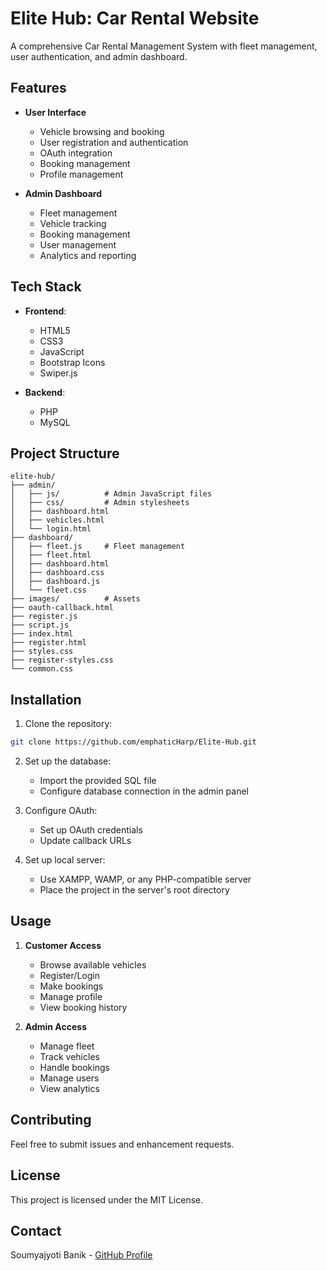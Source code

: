 # Elite Hub: Car Rental Website

A comprehensive Car Rental Management System with fleet management, user authentication, and admin dashboard.

## Features

- **User Interface**
  - Vehicle browsing and booking
  - User registration and authentication
  - OAuth integration
  - Booking management
  - Profile management

- **Admin Dashboard**
  - Fleet management
  - Vehicle tracking
  - Booking management
  - User management
  - Analytics and reporting

## Tech Stack

- **Frontend**: 
  - HTML5
  - CSS3
  - JavaScript
  - Bootstrap Icons
  - Swiper.js

- **Backend**: 
  - PHP
  - MySQL

## Project Structure

```
elite-hub/
├── admin/
│   ├── js/          # Admin JavaScript files
│   ├── css/         # Admin stylesheets
│   ├── dashboard.html
│   ├── vehicles.html
│   └── login.html
├── dashboard/
│   ├── fleet.js     # Fleet management
│   ├── fleet.html
│   ├── dashboard.html
│   ├── dashboard.css
│   ├── dashboard.js
│   └── fleet.css
├── images/          # Assets
├── oauth-callback.html
├── register.js
├── script.js
├── index.html
├── register.html
├── styles.css
├── register-styles.css
└── common.css
```

## Installation

1. Clone the repository:
```bash
git clone https://github.com/emphaticHarp/Elite-Hub.git
```

2. Set up the database:
   - Import the provided SQL file
   - Configure database connection in the admin panel

3. Configure OAuth:
   - Set up OAuth credentials
   - Update callback URLs

4. Set up local server:
   - Use XAMPP, WAMP, or any PHP-compatible server
   - Place the project in the server's root directory

## Usage

1. **Customer Access**
   - Browse available vehicles
   - Register/Login
   - Make bookings
   - Manage profile
   - View booking history

2. **Admin Access**
   - Manage fleet
   - Track vehicles
   - Handle bookings
   - Manage users
   - View analytics

## Contributing

Feel free to submit issues and enhancement requests.

## License

This project is licensed under the MIT License.

## Contact

Soumyajyoti Banik - [GitHub Profile](https://github.com/emphaticHarp) 